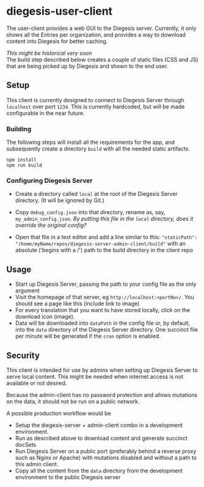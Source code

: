 # diegesis-user-client
The user-client provides a web GUI to the Diegesis server. 
Currently, it only shows all the Entries per organization, and provides a way to download content into Diegesis for better caching.

_This might be historical very soon_\
The build step described below creates a couple of static files (CSS and JS) that are being picked up by Diegesis and shown to the end user.

## Setup
This client is currently designed to connect to Diegesis Server through `localhost` over port `1234`. This is currently hardcoded, but will be made configurable in the near future.

### Building
The following steps will install all the requirements for the app, and subsequently create a directory `build` with all the needed static artifacts.
```
npm install
npm run build 
```

### Configuring Diegesis Server
- Create a directory called `local` at the root of the Diegesis Server directory. (It will be ignored by Git.)
- Copy `debug_config.json` into that directory, rename as, say, `my_admin_config.json`.
_By putting this file in the `local` directory, does it override the original config?_

- Open that file in a text editor and add a line similar to this:
  ```"staticPath": "/home/myName/repos/diegesis-server-admin-client/build"```
  with an absolute ('begins with a /') path to the build directory in the client repo

## Usage
- Start up Diegesis Server, passing the path to your config file as the only argument
- Visit the homepage of that server, eg `http://localhost:<portNo>/`. You should see a page like this (include link to image)
- For every translation that you want to have stored locally, click on the download icon (image).
- Data will be downloaded into `dataPath` in the config file or, by default, into the `data` directory of the Diegesis Server directory. One succinct file per minute will be generated if the `cron` option is enabled.

## Security
This client is intended for use by admins when setting up Diegesis Server to serve local content. This might be needed when internet access is not available or not desired.

Because the admin-client has no password protection and allows mutations on the data, it should not be run on a public network.

A possible production workflow would be
- Setup the diegesis-server + admin-client combo in a development environment. 
- Run as described above to download content and generate succinct docSets
- Run Diegesis Server on a public port (preferably behind a reverse proxy such as Nginx or Apache) with mutations disabled and without a path to this admin client.
- Copy all the content from the `data` directory from the development environment to the public Diegesis server
